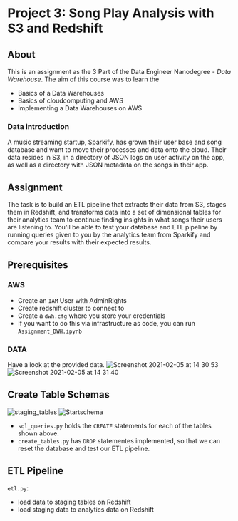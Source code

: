 # Project 3: Song Play Analysis with S3 and Redshift

## About

This is an assignment as the 3 Part of the Data Engineer Nanodegree -  *Data Warehouse*.
The aim of this course was to learn the
- Basics of a Data Warehouses
- Basics of cloudcomputing and AWS
- Implementing a Data Warehouses on AWS

### Data introduction 
A music streaming startup, Sparkify, has grown their user base and song database and want to move their processes and data onto the cloud. Their data resides in S3, in a directory of JSON logs on user activity on the app, as well as a directory with JSON metadata on the songs in their app.

## Assignment
The task is to build an ETL pipeline that extracts their data from S3, stages them in Redshift, and transforms data into a set of dimensional tables for their analytics team to continue finding insights in what songs their users are listening to. You'll be able to test your database and ETL pipeline by running queries given to you by the analytics team from Sparkify and compare your results with their expected results.


## Prerequisites
### AWS
- Create an `IAM` User with AdminRights 
- Create redshift cluster to connect to
- Create a `dwh.cfg` where you store your credentials
- If you want to do this via infrastructure as code, you can run `Assignment_DWH.ipynb`

### DATA
Have a look at the provided data.
![Screenshot 2021-02-05 at 14 30 53](https://user-images.githubusercontent.com/6280553/107052680-db46ca80-67c5-11eb-93d5-bb849979c2bd.png)
![Screenshot 2021-02-05 at 14 31 40](https://user-images.githubusercontent.com/6280553/107052681-dbdf6100-67c5-11eb-82ba-f8e30ee1c66a.png)

## Create Table Schemas

![staging_tables](https://user-images.githubusercontent.com/6280553/107052684-dc77f780-67c5-11eb-87c8-c6ae72e4886f.png)
![Startschema](https://user-images.githubusercontent.com/6280553/107052686-dc77f780-67c5-11eb-9907-a33205460f4a.png)


- `sql_queries.py` holds the `CREATE` statements for each of the tables shown above.
- `create_tables.py` has `DROP` statementes implemented, so that we can reset the database and test our ETL pipeline.

## ETL Pipeline
`etl.py`:
- load data to staging tables on Redshift
- load staging data to analytics data on Redshift

